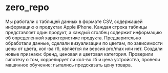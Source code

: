 # zero_repo
Мы работали с таблицей данных в формате CSV, содержащей информацию о продуктах Apple iPhone. Каждая строка таблицы представляет один продукт, а каждый столбец содержит информацию об определенной характеристике продукта. Предварительно обработали данные, сделали визуализации по цветам, по зависимости цены от цвета, кол-ва гб, является ли версия pro/max или нет. Создали новые признаки: бренд, ценовая и цветовая категория. Проверили гипотезу о том, коррелирует ли кол-во гб и цена устройства, провели машинное обучение: пытались предсказать цену товара.
